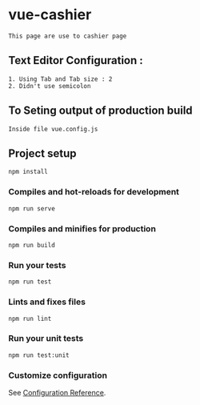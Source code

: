 # vue-cashier

```
This page are use to cashier page
```

## Text Editor Configuration : 
```
1. Using Tab and Tab size : 2
2. Didn't use semicolon
```

## To Seting output of production build
```
Inside file vue.config.js
```

## Project setup
```
npm install
```

### Compiles and hot-reloads for development
```
npm run serve
```

### Compiles and minifies for production
```
npm run build
```

### Run your tests
```
npm run test
```

### Lints and fixes files
```
npm run lint
```

### Run your unit tests
```
npm run test:unit
```

### Customize configuration
See [Configuration Reference](https://cli.vuejs.org/config/).
